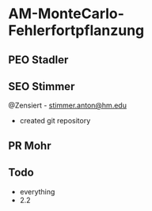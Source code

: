# AM-MonteCarlo-Fehlerfortpflanzung

## PEO Stadler


## SEO Stimmer
@Zensiert - stimmer.anton@hm.edu
 * created git repository

## PR  Mohr 



## Todo
 * everything
 * 2.2